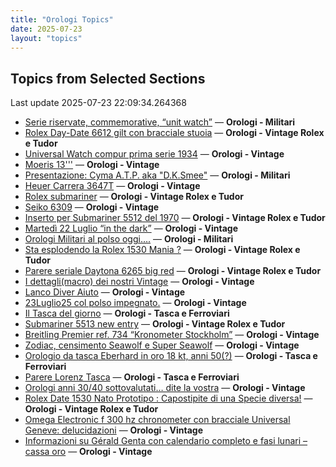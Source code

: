```yaml
---
title: "Orologi Topics"
date: 2025-07-23
layout: "topics"
---
```


## Topics from Selected Sections

Last update 2025-07-23 22:09:34.264368

- [Serie riservate, commemorative, “unit watch”](https://orologi.forumfree.it/?t=70708713) — **Orologi - Militari**
- [Rolex Day-Date 6612 gilt con bracciale stuoia](https://orologi.forumfree.it/?t=80717292) — **Orologi - Vintage Rolex e Tudor**
- [Universal Watch compur prima serie 1934](https://orologi.forumfree.it/?t=80621478) — **Orologi - Vintage**
- [Moeris 13'''](https://orologi.forumfree.it/?t=80769281) — **Orologi - Vintage**
- [Presentazione: Cyma A.T.P. aka "D.K.Smee"](https://orologi.forumfree.it/?t=80712327) — **Orologi - Militari**
- [Heuer Carrera 3647T](https://orologi.forumfree.it/?t=80765913) — **Orologi - Vintage**
- [Rolex submariner](https://orologi.forumfree.it/?t=80769264) — **Orologi - Vintage Rolex e Tudor**
- [Seiko 6309](https://orologi.forumfree.it/?t=80767686) — **Orologi - Vintage**
- [Inserto per Submariner 5512 del 1970](https://orologi.forumfree.it/?t=80763614) — **Orologi - Vintage Rolex e Tudor**
- [Martedì 22 Luglio  “in the dark”](https://orologi.forumfree.it/?t=80767724) — **Orologi - Vintage**
- [Orologi Militari al polso oggi….](https://orologi.forumfree.it/?t=80440118) — **Orologi - Militari**
- [Sta esplodendo la Rolex 1530 Mania ?](https://orologi.forumfree.it/?t=80757728) — **Orologi - Vintage Rolex e Tudor**
- [Parere seriale Daytona 6265 big red](https://orologi.forumfree.it/?t=80769238) — **Orologi - Vintage Rolex e Tudor**
- [I dettagli(macro) dei nostri Vintage](https://orologi.forumfree.it/?t=80396891) — **Orologi - Vintage**
- [Lanco Diver Aiuto](https://orologi.forumfree.it/?t=80767926) — **Orologi - Vintage**
- [23Luglio25 col polso impegnato.](https://orologi.forumfree.it/?t=80768673) — **Orologi - Vintage**
- [Il Tasca del giorno](https://orologi.forumfree.it/?t=80702163) — **Orologi - Tasca e Ferroviari**
- [Submariner 5513 new entry](https://orologi.forumfree.it/?t=80758006) — **Orologi - Vintage Rolex e Tudor**
- [Breitling Premier ref. 734 “Kronometer Stockholm”](https://orologi.forumfree.it/?t=80601098) — **Orologi - Vintage**
- [Zodiac, censimento Seawolf e Super Seawolf](https://orologi.forumfree.it/?t=78117427) — **Orologi - Vintage**
- [Orologio da tasca Eberhard in oro 18 kt, anni 50(?)](https://orologi.forumfree.it/?t=80768887) — **Orologi - Tasca e Ferroviari**
- [Parere Lorenz Tasca](https://orologi.forumfree.it/?t=80768237) — **Orologi - Tasca e Ferroviari**
- [Orologi anni 30/40 sottovalutati… dite la vostra](https://orologi.forumfree.it/?t=80767370) — **Orologi - Vintage**
- [Rolex Date 1530 Nato Prototipo : Capostipite di una Specie diversa!](https://orologi.forumfree.it/?t=77078700) — **Orologi - Vintage Rolex e Tudor**
- [Omega Electronic f 300 hz chronometer con bracciale Universal Geneve: delucidazioni](https://orologi.forumfree.it/?t=76605394) — **Orologi - Vintage**
- [Informazioni su Gérald Genta con calendario completo e fasi lunari – cassa oro](https://orologi.forumfree.it/?t=80766599) — **Orologi - Vintage**
